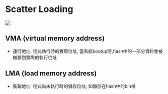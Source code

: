 # Scatter Loading 
![](https://github.com/sammiiT/Study-Report/blob/master/picture/ScatterLoading.png)

## VMA (virtual memory address)
* 運行地址: 程式執行時的實際位址, 當系統bootup時,flash中的一部分資料會被搬移到實際的執行位址

## LMA (load memory address)
* 裝載地址: 程式尚未執行時的儲存位址; 如儲存在flash中的bin檔


